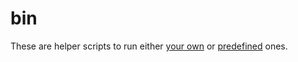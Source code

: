 # bin

These are helper scripts to run either [your own](../yours) or [predefined](../default) ones.
